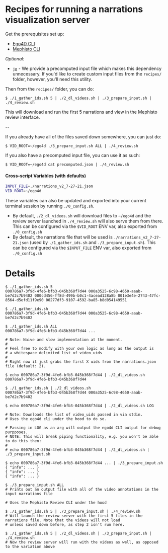 # Recipes for running a narrations visualization server

Get the prerequisites set up:

- [Ego4D CLI](https://github.com/facebookresearch/Ego4D/tree/master/ego4d/cli)
- [Mephisto CLI](https://github.com/facebookresearch/mephisto/blob/main/docs/quickstart.md)

_Optional:_

- [`jq`](https://stedolan.github.io/jq/download/) - We provide a precomputed input file which makes this dependency unnecessary. If you'd like to create custom input files from the `recipes/` folder, however, you'll need this utility.

Then from the `recipes/` folder, you can do:

```console
$ ./1_gather_ids.sh 5 | ./2_dl_videos.sh | ./3_prepare_input.sh | ./4_review.sh
```

This will download and run the first 5 narrations and view in the Mephisto review interface.

--

If you already have all of the files saved down somewhere, you can just do:

```shell
$ VID_ROOT=~/ego4d ./3_prepare_input.sh ALL | ./4_review.sh
```

If you also have a precomputed input file, you can use it as such:

```shell
$ VID_ROOT=~/ego4d cat precomputed.json | ./4_review.sh
```

#### Cross-script Variables (with defaults)

```bash
INPUT_FILE=./narrations_v2_7-27-21.json
VID_ROOT=~/ego4d
```

These variables can also be updated and exported into your current terminal session by running `./0_config.sh`.

- By default, `./2_dl_videos.sh` will download files to `~/ego4d` and the review server launched in `./4_review.sh` will also serve them from there. This can be configured via the `$VID_ROOT` ENV var, also exported from `./0_config.sh`
- By default, the narrations file that will be used is `./narrations_v2_7-27-21.json` (used by `./1_gather_ids.sh` and `./3_prepare_input.sh`). This can be configured via the `$INPUT_FILE` ENV var, also exported from `./0_config.sh`

# Details

```console
$ ./1_gather_ids.sh 5
000786a7-3f9d-4fe6-bfb3-045b368f7d44 000a3525-6c98-4650-aaab-be7d2c7b9402 000cd456-ff8d-499b-b0c1-4acead128a8b 001e3e4e-2743-47fc-8564-d5efd11f9e90 00277df3-9107-4592-ba85-b8d054149551

$ ./1_gather_ids.sh
000786a7-3f9d-4fe6-bfb3-045b368f7d44 000a3525-6c98-4650-aaab-be7d2c7b9402

$ ./1_gather_ids.sh ALL
000786a7-3f9d-4fe6-bfb3-045b368f7d44 ...

# Note: Naive and slow implementation at the moment.
#
# Feel free to modify with your own logic as long as the output is
# a whitespace delimited list of video_uids
#
# Right now it just grabs the first X uids from the narrations.json file (default: 2).
```

```console
$ echo 000786a7-3f9d-4fe6-bfb3-045b368f7d44 | ./2_dl_videos.sh
000786a7-3f9d-4fe6-bfb3-045b368f7d44

$ ./1_gather_ids.sh | ./2_dl_videos.sh
000786a7-3f9d-4fe6-bfb3-045b368f7d44 000a3525-6c98-4650-aaab-be7d2c7b9402

$ echo 000786a7-3f9d-4fe6-bfb3-045b368f7d44 | ./2_dl_videos.sh LOG

# Note: Downloads the list of video_uids passed in via stdin.
# Uses the ego4d cli under the hood to do so.

# Passing in LOG as an arg will output the ego4d CLI output for debug purpposes.
# NOTE: This will break piping functionality, e.g. you won't be able to do this then:
#
# echo 000786a7-3f9d-4fe6-bfb3-045b368f7d44 | ./2_dl_videos.sh | ./3_prepare_input.sh
```

```console
$ echo 000786a7-3f9d-4fe6-bfb3-045b368f7d44 ... | ./3_prepare_input.sh
{ "info": ... }
{ "info": ... }
{ "info": ... }

$ ./3_prepare_input.sh ALL
# Prints out an output file with all of the video annotations in the input narrations file
```

```console
# Uses the Mephisto Review CLI under the hood

$ ./1_gather_ids.sh 5 | ./3_prepare_input.sh | ./4_review.sh
# Will launch the review server with the first 5 files in the narrations file. Note that the videos will not load
# unless saved down before, as step 2 isn't run here.

$ ./1_gather_ids.sh 5 | ./2_dl_videos.sh | ./3_prepare_input.sh | ./4_review.sh
# Now the review server will run with the videos as well, as opposed to the variation above
```
